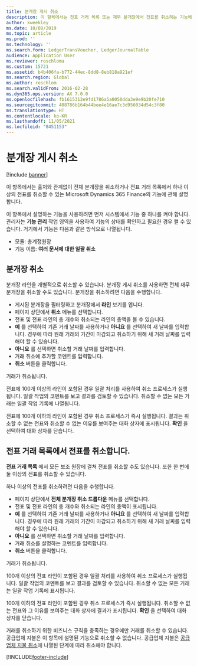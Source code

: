 ```yaml
---
title: 분개장 게시 취소
description: 이 항목에서는 전표 거래 목록 또는 재무 분개장에서 전표를 취소하는 기능에 관해 설명합니다.
author: kweekley
ms.date: 10/08/2019
ms.topic: article
ms.prod: ''
ms.technology: ''
ms.search.form: LedgerTransVoucher, LedgerJournalTable
audience: Application User
ms.reviewer: roschloma
ms.custom: 15721
ms.assetid: b4b406fa-b772-44ec-8dd8-8eb818a921ef
ms.search.region: Global
ms.author: roschlom
ms.search.validFrom: 2016-02-28
ms.dyn365.ops.version: AX 7.0.0
ms.openlocfilehash: fb1615312e9fd1786a5a0050dda3e9e9b20fe710
ms.sourcegitcommit: 408786b164b44bee4e16ae7c3d956034d54c3f80
ms.translationtype: HT
ms.contentlocale: ko-KR
ms.lasthandoff: 11/05/2021
ms.locfileid: "8451153"
---
```

# <a name="reverse-journal-posting"></a>분개장 게시 취소

[!include [banner](../includes/banner.md)]

이 항목에서는 출처와 관계없이 전체 분개장을 취소하거나 전표 거래 목록에서 하나 이상의 전표를 취소할 수 있는 Microsoft Dynamics 365 Finance의 기능에 관해 설명합니다. 

이 항목에서 설명하는 기능을 사용하려면 먼저 시스템에서 기능 중 하나를 켜야 합니다. 관리자는 **기능 관리** 작업 영역을 사용하여 기능의 상태를 확인하고 필요한 경우 켤 수 있습니다. 거기에서 기능은 다음과 같은 방식으로 나열됩니다.
 - 모듈: 총계정원장
 - 기능 이름: **여러 문서에 대한 일괄 취소**

## <a name="reversing-journals"></a>분개장 취소

분개장 라인을 개별적으로 취소할 수 있습니다. 분개장 게시 취소를 사용하면 전체 재무 분개장을 취소할 수도 있습니다. 분개장을 취소하려면 다음을 수행합니다. 

- 게시된 분개장을 필터링하고 분개장에서 **라인** 보기를 엽니다.
- 페이지 상단에서 **취소** 메뉴를 선택합니다.
- 전표 및 전표 라인의 총 개수와 취소되는 라인의 총액을 볼 수 있습니다.
- **예** 를 선택하여 기존 거래 날짜를 사용하거나 **아니요** 를 선택하여 새 날짜를 입력합니다. 경우에 따라 원래 거래의 기간이 마감되고 취소하기 위해 새 거래 날짜를 입력해야 할 수 있습니다.
- **아니요** 를 선택하면 취소할 거래 날짜를 입력합니다. 
- 거래 취소에 추가할 코멘트를 입력합니다.
- **취소** 버튼을 클릭합니다.

거래가 취소됩니다. 

전표에 100개 이상의 라인이 포함된 경우 일괄 처리를 사용하여 취소 프로세스가 실행됩니다. 일괄 작업의 코멘트를 보고 결과를 검토할 수 있습니다. 취소할 수 없는 모든 거래는 일괄 작업 기록에 나열됩니다.

전표에 100개 이하의 라인이 포함된 경우 취소 프로세스가 즉시 실행됩니다. 결과는 취소할 수 없는 전표와 취소할 수 없는 이유를 보여주는 대화 상자에 표시됩니다. **확인** 을 선택하여 대화 상자를 닫습니다.

## <a name="reversing-vouchers-from-the-voucher-transaction-list"></a>전표 거래 목록에서 전표를 취소합니다. 

**전표 거래 목록** 에서 모든 보조 원장에 걸쳐 전표를 취소할 수도 있습니다. 또한 한 번에 둘 이상의 전표를 취소할 수 있습니다. 

하나 이상의 전표를 취소하려면 다음을 수행합니다. 

- 페이지 상단에서 **전체 분개장 취소 드롭다운** 메뉴를 선택합니다.
- 전표 및 전표 라인의 총 개수와 취소되는 라인의 총액이 표시됩니다.
- **예** 를 선택하여 기존 거래 날짜를 사용하거나 **아니요** 를 선택하여 새 날짜를 입력합니다. 경우에 따라 원래 거래의 기간이 마감되고 취소하기 위해 새 거래 날짜를 입력해야 할 수 있습니다.
- **아니요** 를 선택하면 취소할 거래 날짜를 입력합니다. 
- 거래 취소를 설명하는 코멘트를 입력합니다.
- **취소** 버튼을 클릭합니다.

거래가 취소됩니다. 

100개 이상의 전표 라인이 포함된 경우 일괄 처리를 사용하여 취소 프로세스가 실행됩니다. 일괄 작업의 코멘트를 보고 결과를 검토할 수 있습니다. 취소할 수 없는 모든 거래는 일괄 작업 기록에 표시됩니다.

100개 이하의 전표 라인이 포함된 경우 취소 프로세스가 즉시 실행됩니다. 취소할 수 없는 전표와 그 이유를 보여주는 대화 상자에 결과가 표시됩니다. **확인** 을 선택하여 대화 상자를 닫습니다.

거래를 취소하기 위한 비즈니스 규칙을 충족하는 경우에만 거래를 취소할 수 있습니다. 공급업체 지불은 이 항목에 설명된 기능으로 취소할 수 없습니다. 공급업체 지불은 [공급업체 지불 취소](../accounts-payable/reverse-vendor-payment.md)에 나열된 단계에 따라 취소해야 합니다.



[!INCLUDE[footer-include](../../includes/footer-banner.md)]
